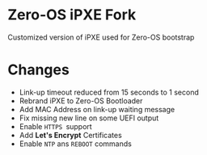 # Zero-OS iPXE Fork
Customized version of iPXE used for Zero-OS bootstrap

# Changes
- Link-up timeout reduced from 15 seconds to 1 second
- Rebrand iPXE to Zero-OS Bootloader
- Add MAC Address on link-up waiting message
- Fix missing new line on some UEFI output
- Enable `HTTPS `support
- Add **Let's Encrypt** Certificates
- Enable `NTP` ans `REBOOT` commands
